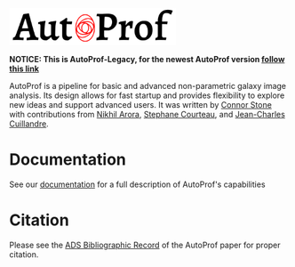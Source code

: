 <img src="docs/_static/AP_logo.png" alt="AutoProf" width="300"/>

**NOTICE: This is AutoProf-Legacy, for the newest AutoProf version [follow this link](https://connorstoneastro.github.io/AutoProf/)**

AutoProf is a pipeline for basic and advanced non-parametric galaxy image analysis.
Its design allows for fast startup and provides flexibility to explore new ideas and support advanced users.
It was written by [Connor Stone](https://connorjstone.com/) with contributions from
[Nikhil Arora](https://orcid.org/0000-0002-3929-9316),
[Stephane Courteau](https://www.physics.queensu.ca/facultysites/courteau/),
and [Jean-Charles Cuillandre](https://www.cfht.hawaii.edu/~jcc/).

# Documentation

See our [documentation](https://autoprof.readthedocs.io/en/latest/) for a full description of AutoProf's capabilities

# Citation

Please see the [ADS Bibliographic Record](https://ui.adsabs.harvard.edu/abs/2021arXiv210613809S/abstract) of the AutoProf paper for proper citation.
